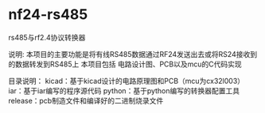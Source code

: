 # nf24-rs485
rs485与rf2.4协议转换器

说明:
本项目的主要功能是将有线RS485数据通过RF24发送出去或将RS24接收到的数据转发到RS485上
本项目包括 电路设计图、PCB以及mcu的C代码实现

目录说明：
kicad：基于kicad设计的电路原理图和PCB（mcu为cx32l003）
iar：基于iar编写的程序源代码
python：基于python编写的转换器配置工具
release：pcb制造文件和编译好的二进制烧录文件
